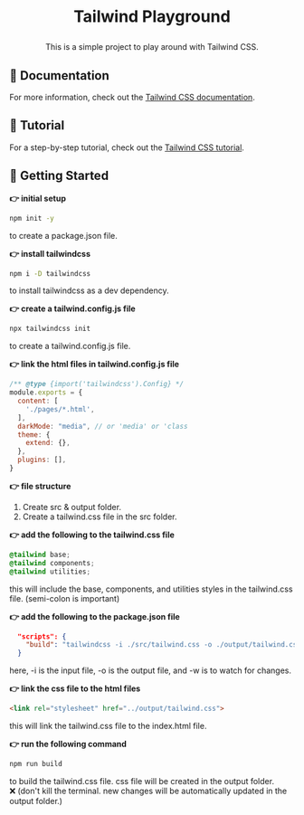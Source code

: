 # <p align='center'> Tailwind Playground</p>
<p align='center'>This is a simple project to play around with Tailwind CSS.</p>

## 🚀 Documentation
For more information, check out the [Tailwind CSS documentation](https://tailwindcss.com/docs/installation).

## 🚀 Tutorial
For a step-by-step tutorial, check out the [Tailwind CSS tutorial](https://www.youtube.com/watch?v=X7XbjwD6fVY&list=PLHiZ4m8vCp9P23SqlHL0QAqiwS_oCofV2&index=1).

## 🚀 Getting Started
**👉 initial setup**
```bash
npm init -y
```
to create a package.json file.

**👉 install tailwindcss**
```bash
npm i -D tailwindcss
```
to install tailwindcss as a dev dependency.

**👉 create a tailwind.config.js file**
```bash
npx tailwindcss init
```
to create a tailwind.config.js file.

**👉 link the html files in tailwind.config.js file**
```js
/** @type {import('tailwindcss').Config} */
module.exports = {
  content: [
    './pages/*.html',
  ],
  darkMode: "media", // or 'media' or 'class
  theme: {
    extend: {},
  },
  plugins: [],
}
```

**👉 file structure**
1. Create src & output folder.
2. Create a tailwind.css file in the src folder.

**👉 add the following to the tailwind.css file**
```css
@tailwind base;
@tailwind components;
@tailwind utilities;
```
this will include the base, components, and utilities styles in the tailwind.css file. (semi-colon is important)

**👉 add the following to the package.json file**
```json
  "scripts": {
    "build": "tailwindcss -i ./src/tailwind.css -o ./output/tailwind.css -w"
  }
```
here, -i is the input file, -o is the output file, and -w is to watch for changes.

**👉 link the css file to the html files**
```html
<link rel="stylesheet" href="../output/tailwind.css">
```
this will link the tailwind.css file to the index.html file.

**👉 run the following command**
```bash
npm run build
```
to build the tailwind.css file. css file will be created in the output folder. <br>
❌ (don't kill the terminal. new changes will be automatically updated in the output folder.)